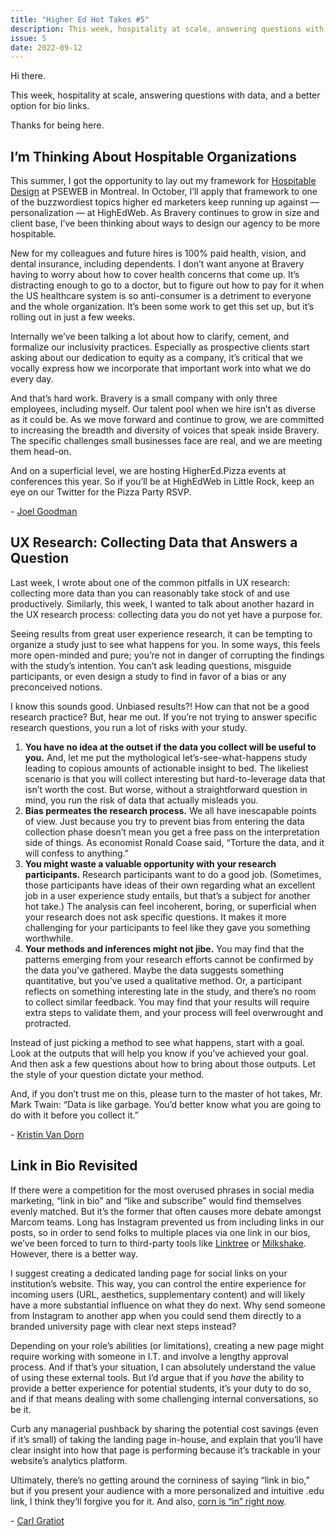 ```yaml
---
title: "Higher Ed Hot Takes #5"
description: This week, hospitality at scale, answering questions with data, and a better option for bio links.
issue: 5
date: 2022-09-12
---
```


Hi there.

This week, hospitality at scale, answering questions with data, and a better option for bio links.

Thanks for being here.

I’m Thinking About Hospitable Organizations
-------------------------------------------

This summer, I got the opportunity to lay out my framework for [Hospitable Design](https://bravery.co/insight/hospitable-design-framework/?utm_campaign=Higher%20Ed%20Hot%20Takes&utm_medium=email&utm_source=Revue%20newsletter) at PSEWEB in Montreal. In October, I’ll apply that framework to one of the buzzwordiest topics higher ed marketers keep running up against — personalization — at HighEdWeb. As Bravery continues to grow in size and client base, I’ve been thinking about ways to design our agency to be more hospitable.

New for my colleagues and future hires is 100% paid health, vision, and dental insurance, including dependents. I don’t want anyone at Bravery having to worry about how to cover health concerns that come up. It’s distracting enough to go to a doctor, but to figure out how to pay for it when the US healthcare system is so anti-consumer is a detriment to everyone and the whole organization. It’s been some work to get this set up, but it’s rolling out in just a few weeks.

Internally we’ve been talking a lot about how to clarify, cement, and formalize our inclusivity practices. Especially as prospective clients start asking about our dedication to equity as a company, it’s critical that we vocally express how we incorporate that important work into what we do every day.

And that’s hard work. Bravery is a small company with only three employees, including myself. Our talent pool when we hire isn’t as diverse as it could be. As we move forward and continue to grow, we are committed to increasing the breadth and diversity of voices that speak inside Bravery. The specific challenges small businesses face are real, and we are meeting them head-on.

And on a superficial level, we are hosting HigherEd.Pizza events at conferences this year. So if you’ll be at HighEdWeb in Little Rock, keep an eye on our Twitter for the Pizza Party RSVP.

\- [Joel Goodman](https://twitter.com/joelgoodman?utm_campaign=Higher%20Ed%20Hot%20Takes&utm_medium=email&utm_source=Revue%20newsletter)

UX Research: Collecting Data that Answers a Question
----------------------------------------------------

Last week, I wrote about one of the common pitfalls in UX research: collecting more data than you can reasonably take stock of and use productively. Similarly, this week, I wanted to talk about another hazard in the UX research process: collecting data you do not yet have a purpose for.

Seeing results from great user experience research, it can be tempting to organize a study just to see what happens for you. In some ways, this feels more open-minded and pure; you’re not in danger of corrupting the findings with the study’s intention. You can’t ask leading questions, misguide participants, or even design a study to find in favor of a bias or any preconceived notions.

I know this sounds good. Unbiased results?! How can that not be a good research practice? But, hear me out. If you’re not trying to answer specific research questions, you run a lot of risks with your study.

1. **You have no idea at the outset if the data you collect will be useful to you.** And, let me put the mythological let’s-see-what-happens study leading to copious amounts of actionable insight to bed. The likeliest scenario is that you will collect interesting but hard-to-leverage data that isn’t worth the cost. But worse, without a straightforward question in mind, you run the risk of data that actually misleads you.
2. **Bias permeates the research process.** We all have inescapable points of view. Just because you try to prevent bias from entering the data collection phase doesn’t mean you get a free pass on the interpretation side of things. As economist Ronald Coase said, “Torture the data, and it will confess to anything.”
3. **You might waste a valuable opportunity with your research participants.** Research participants want to do a good job. (Sometimes, those participants have ideas of their own regarding what an excellent job in a user experience study entails, but that’s a subject for another hot take.) The analysis can feel incoherent, boring, or superficial when your research does not ask specific questions. It makes it more challenging for your participants to feel like they gave you something worthwhile.
4. **Your methods and inferences might not jibe.** You may find that the patterns emerging from your research efforts cannot be confirmed by the data you’ve gathered. Maybe the data suggests something quantitative, but you’ve used a qualitative method. Or, a participant reflects on something interesting late in the study, and there’s no room to collect similar feedback. You may find that your results will require extra steps to validate them, and your process will feel overwrought and protracted.

Instead of just picking a method to see what happens, start with a goal. Look at the outputs that will help you know if you’ve achieved your goal. And then ask a few questions about how to bring about those outputs. Let the style of your question dictate your method.

And, if you don’t trust me on this, please turn to the master of hot takes, Mr. Mark Twain: “Data is like garbage. You’d better know what you are going to do with it before you collect it.”

\- [Kristin Van Dorn](https://twitter.com/yossariansghost?utm_campaign=Higher%20Ed%20Hot%20Takes&utm_medium=email&utm_source=Revue%20newsletter)

Link in Bio Revisited
---------------------

If there were a competition for the most overused phrases in social media marketing, “link in bio” and “like and subscribe” would find themselves evenly matched. But it’s the former that often causes more debate amongst Marcom teams. Long has Instagram prevented us from including links in our posts, so in order to send folks to multiple places via one link in our bios, we’ve been forced to turn to third-party tools like [Linktree](https://linktr.ee/?utm_campaign=Higher%20Ed%20Hot%20Takes&utm_medium=email&utm_source=Revue%20newsletter) or [Milkshake](https://milkshake.app/?utm_campaign=Higher%20Ed%20Hot%20Takes&utm_medium=email&utm_source=Revue%20newsletter). However, there is a better way.

I suggest creating a dedicated landing page for social links on your institution’s website. This way, you can control the entire experience for incoming users (URL, aesthetics, supplementary content) and will likely have a more substantial influence on what they do next. Why send someone from Instagram to another app when you could send them directly to a branded university page with clear next steps instead?

Depending on your role’s abilities (or limitations), creating a new page might require working with someone in I.T. and involve a lengthy approval process. And if that’s your situation, I can absolutely understand the value of using these external tools. But I’d argue that if you _have_ the ability to provide a better experience for potential students, it’s your duty to do so, and if that means dealing with some challenging internal conversations, so be it.

Curb any managerial pushback by sharing the potential cost savings (even if it’s small) of taking the landing page in-house, and explain that you’ll have clear insight into how that page is performing because it’s trackable in your website’s analytics platform.

Ultimately, there’s no getting around the corniness of saying “link in bio,” but if you present your audience with a more personalized and intuitive .edu link, I think they’ll forgive you for it. And also, [corn is “in” right now](https://www.youtube.com/watch?utm_campaign=Higher%20Ed%20Hot%20Takes&utm_medium=email&utm_source=Revue%20newsletter&v=_caMQpiwiaU).

\- [Carl Gratiot](https://twitter.com/CarlGratiot?utm_campaign=Higher%20Ed%20Hot%20Takes&utm_medium=email&utm_source=Revue%20newsletter)
